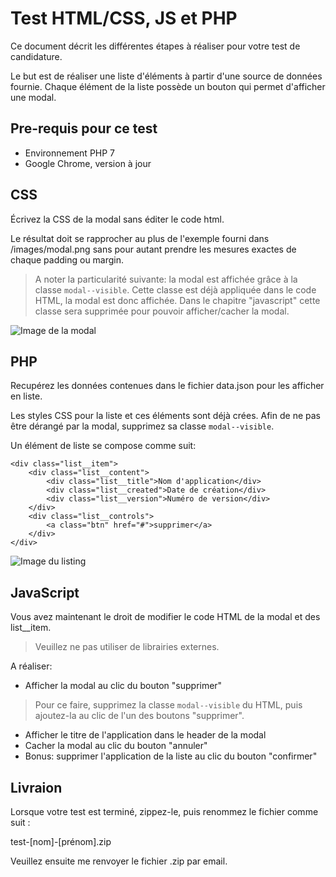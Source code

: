 # Test HTML/CSS, JS et PHP
                                                          
Ce document décrit les différentes étapes à réaliser pour votre test de candidature.

Le but est de réaliser une liste d'éléments à partir d'une source de données fournie.
Chaque élément de la liste possède un bouton qui permet d'afficher une modal.

## Pre-requis pour ce test

 - Environnement PHP 7
 - Google Chrome, version à jour

## CSS

Écrivez la CSS de la modal sans éditer le code html.

Le résultat doit se rapprocher au plus de l'exemple fourni dans /images/modal.png
sans pour autant prendre les mesures exactes de chaque padding ou margin.

> A noter la particularité suivante: la modal est affichée grâce à la classe `modal--visible`.
  Cette classe est déjà appliquée dans le code HTML, la modal est donc affichée.
  Dans le chapitre "javascript" cette classe sera supprimée pour pouvoir afficher/cacher la modal.

![Image de la modal](https://github.com/alanpilloud/test-html-css-php-js/blob/master/images/modal.png?raw=true)

## PHP

Recupérez les données contenues dans le fichier data.json pour les afficher en liste.

Les styles CSS pour la liste et ces éléments sont déjà crées.
Afin de ne pas être dérangé par la modal, supprimez sa classe `modal--visible`.

Un élément de liste se compose comme suit:

```
<div class="list__item">
    <div class="list__content">
        <div class="list__title">Nom d'application</div>
        <div class="list__created">Date de création</div>
        <div class="list__version">Numéro de version</div>
    </div>
    <div class="list__controls">
        <a class="btn" href="#">supprimer</a>
    </div>
</div>
```

![Image du listing](https://github.com/alanpilloud/test-html-css-php-js/blob/master/images/listing.png?raw=true)

## JavaScript

Vous avez maintenant le droit de modifier le code HTML de la modal et des list__item.

> Veuillez ne pas utiliser de librairies externes.

A réaliser:

 - Afficher la modal au clic du bouton "supprimer"
> Pour ce faire, supprimez la classe `modal--visible` du HTML, puis ajoutez-la au clic de l'un des boutons "supprimer".

 - Afficher le titre de l'application dans le header de la modal
 - Cacher la modal au clic du bouton "annuler"
 - Bonus: supprimer l'application de la liste au clic du bouton "confirmer"

## Livraion

Lorsque votre test est terminé, zippez-le, puis renommez le fichier comme suit :

test-[nom]-[prénom].zip

Veuillez ensuite me renvoyer le fichier .zip par email.
